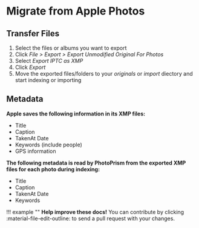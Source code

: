 # Migrate from Apple Photos #

## Transfer Files ##

1. Select the files or albums you want to export
2. Click *File > Export > Export Unmodified Original For Photos*
3. Select *Export IPTC as XMP*
4. Click *Export*
5. Move the exported files/folders to your *originals* or *import* diectory and start indexing or importing

## Metadata ##

**Apple saves the following information in its XMP files:**

- Title
- Caption
- TakenAt Date
- Keywords (include people)
- GPS information

**The following metadata is read by PhotoPrism from the exported XMP files for each photo during indexing:**

- Title
- Caption
- TakenAt Date
- Keywords

!!! example ""
    **Help improve these docs!** You can contribute by clicking :material-file-edit-outline: to send a pull request with your changes.
